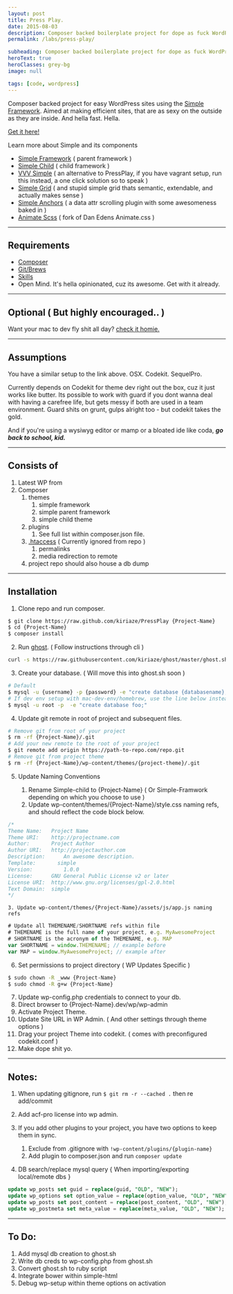 ```yaml
---
layout: post
title: Press Play.
date: 2015-08-03
description: Composer backed boilerplate project for dope as fuck WordPress sites.
permalink: /labs/press-play/

subheading: Composer backed boilerplate project for dope as fuck WordPress sites.
heroText: true
heroClasses: grey-bg
image: null

tags: [code, wordpress]
---
```


Composer backed project for easy WordPress sites using the [Simple Framework](http://github.com/kiriaze/simple-framework). Aimed at making efficient sites, that are as sexy on the outside as they are inside. And hella fast. Hella.

[Get it here!](http://github.com/kiriaze/PressPlay)

Learn more about Simple and its components

- [Simple Framework](https://github.com/kiriaze/simple-framework) ( parent framework )
- [Simple Child](https://github.com/kiriaze/simple-child) ( child framework )
- [VVV Simple](https://github.com/kiriaze/vvv-simple) ( an alternative to PressPlay, if you have vagrant setup, run this instead, a one click solution so to speak )
- [Simple Grid](https://github.com/kiriaze/Simple-Grid) ( and stupid simple grid thats semantic, extendable, and actually makes sense )
- [Simple Anchors](https://github.com/kiriaze/SimpleAnchors) ( a data attr scrolling plugin with some awesomeness baked in )
- [Animate Scss](https://github.com/kiriaze/animate.scss) ( fork of Dan Edens Animate.css )

---

## Requirements
- [Composer](http://getcomposer.org/)
- [Git/Brews](http://brew.sh/)
- [Skills](http://bringvictory.com/)
- Open Mind. It's hella opinionated, cuz its awesome. Get with it already.

---

## Optional ( But highly encouraged.. )
Want your mac to dev fly shit all day? [check it homie.](https://github.com/kiriaze/mac-dev-env)

---

## Assumptions

You have a similar setup to the link above. OSX. Codekit. SequelPro.

Currently depends on Codekit for theme dev right out the box, cuz it just works like butter. Its possible to work with guard if you dont wanna deal with having a carefree life, but gets messy if both are used in a team environment. Guard shits on grunt, gulps alright too - but codekit takes the gold.

And if you're using a wysiwyg editor or mamp or a bloated ide like coda, **_go back to school, kid._**

---

## Consists of

1. Latest WP from
2. Composer
	1. themes
		1. simple framework
		2. simple parent framework
		3. simple child theme
	2. plugins
		1. See full list within composer.json file.
	3. [.htaccess](https://gist.github.com/kiriaze/89799d8a31a8084920bc) ( Currently ignored from repo )
		1. permalinks
		2. media redirection to remote
	4. project repo should also house a db dump

---

## Installation

1. Clone repo and run composer.

~~~ bash
$ git clone https://raw.github.com/kiriaze/PressPlay {Project-Name}
$ cd {Project-Name}
$ composer install
~~~

2. Run [ghost](https://github.com/kiriaze/ghost). ( Follow instructions through cli )

~~~ bash
curl -s https://raw.githubusercontent.com/kiriaze/ghost/master/ghost.sh > /tmp; bash /tmp/ghost
~~~

3. Create your database. ( Will move this into ghost.sh soon )

~~~ bash
# Default
$ mysql -u {username} -p {password} -e "create database {databasename};"
# If dev env setup with mac-dev-env/homebrew, use the line below instead
$ mysql -u root -p  -e "create database foo;"
~~~

4. Update git remote in root of project and subsequent files.

~~~ bash
# Remove git from root of your project
$ rm -rf {Project-Name}/.git
# Add your new remote to the root of your project
$ git remote add origin https://path-to-repo.com/repo.git
# Remove git from project theme
$ rm -rf {Project-Name}/wp-content/themes/{project-theme}/.git
~~~

5. Update Naming Conventions

	1. Rename Simple-child to {Project-Name} ( Or Simple-Framwork depending on which you choose to use )
	2. Update wp-content/themes/{Project-Name}/style.css naming refs, and should reflect the code block below.

~~~ css
/*
Theme Name:   Project Name
Theme URI:    http://projectname.com
Author:       Project Author
Author URI:   http://projectauthor.com
Description:      An awesome description.
Template:       simple
Version:          1.0.0
License:      GNU General Public License v2 or later
License URI:  http://www.gnu.org/licenses/gpl-2.0.html
Text Domain:  simple
*/
~~~

	3. Update wp-content/themes/{Project-Name}/assets/js/app.js naming refs

~~~ js
# Update all THEMENAME/SHORTNAME refs within file
# THEMENAME is the full name of your project, e.g. MyAwesomeProject
# SHORTNAME is the acronym of the THEMENAME, e.g. MAP
var SHORTNAME = window.THEMENAME; // example before
var MAP = window.MyAwesomeProject; // example after
~~~

6. Set permissions to project directory ( WP Updates Specific )

~~~ bash
$ sudo chown -R _www {Project-Name}
$ sudo chmod -R g+w {Project-Name}
~~~

7. Update wp-config.php credentials to connect to your db.
8. Direct browser to {Project-Name}.dev/wp/wp-admin
9. Activate Project Theme.
10. Update Site URL in WP Admin. ( And other settings through theme options )
11. Drag your project Theme into codekit. ( comes with preconfigured codekit.conf )
12. Make dope shit yo.

---

## Notes:

1. When updating gitignore, run `$ git rm -r --cached .` then re add/commit
2. Add acf-pro license into wp admin.
3. If you add other plugins to your project, you have two options to keep them in sync.

	1. Exclude from .gitignore with `!wp-content/plugins/{plugin-name}`
	2. Add plugin to composer.json and run `composer update`

4. DB search/replace mysql query { When importing/exporting local/remote dbs }

~~~ sql
update wp_posts set guid = replace(guid, "OLD", "NEW");
update wp_options set option_value = replace(option_value, "OLD", "NEW");
update wp_posts set post_content = replace(post_content, "OLD", "NEW");
update wp_postmeta set meta_value = replace(meta_value, "OLD", "NEW");
~~~

---

## To Do:

1. Add mysql db creation to ghost.sh
2. Write db creds to wp-config.php from ghost.sh
3. Convert ghost.sh to ruby script
4. Integrate bower within simple-html
5. Debug wp-setup within theme options on activation
